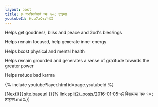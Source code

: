 ```yaml
---
layout: post
title: ॐ गभस्तिनेमाये नमः १०८ टाइम्स
youtubeId: Kcu7zQsV4XI
---
```

 
 
Helps get goodness, bliss and peace and God's blessings
 
Helps remain focused, help generate inner energy 
 
Helps boost physical and mental health 
 
Helps remain grounded and generates a sense of gratitude towards the greater power 
 
Helps reduce bad karma
 
 
 
 


{% include youtubePlayer.html id=page.youtubeId %}
 
[Next]({{ site.baseurl }}{% link  split2/_posts/2016-01-05-ॐ विशामाया नमः १०८ टाइम्स.md%})
 
